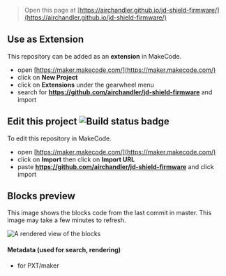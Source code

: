 
> Open this page at [https://airchandler.github.io/jd-shield-firmware/](https://airchandler.github.io/jd-shield-firmware/)

## Use as Extension

This repository can be added as an **extension** in MakeCode.

* open [https://maker.makecode.com/](https://maker.makecode.com/)
* click on **New Project**
* click on **Extensions** under the gearwheel menu
* search for **https://github.com/airchandler/jd-shield-firmware** and import

## Edit this project ![Build status badge](https://github.com/airchandler/jd-shield-firmware/workflows/MakeCode/badge.svg)

To edit this repository in MakeCode.

* open [https://maker.makecode.com/](https://maker.makecode.com/)
* click on **Import** then click on **Import URL**
* paste **https://github.com/airchandler/jd-shield-firmware** and click import

## Blocks preview

This image shows the blocks code from the last commit in master.
This image may take a few minutes to refresh.

![A rendered view of the blocks](https://github.com/airchandler/jd-shield-firmware/raw/master/.github/makecode/blocks.png)

#### Metadata (used for search, rendering)

* for PXT/maker
<script src="https://makecode.com/gh-pages-embed.js"></script><script>makeCodeRender("{{ site.makecode.home_url }}", "{{ site.github.owner_name }}/{{ site.github.repository_name }}");</script>
